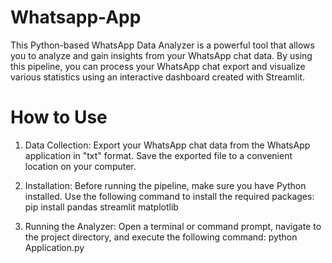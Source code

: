 # Whatsapp-App
This Python-based WhatsApp Data Analyzer is a powerful tool that allows you to analyze and gain insights from your WhatsApp chat data. 
By using this pipeline, you can process your WhatsApp chat export and visualize various statistics using an interactive dashboard created with Streamlit.

# How to Use
1. Data Collection: Export your WhatsApp chat data from the WhatsApp application in "txt" format. Save the exported file to a convenient location on your computer.

2. Installation: Before running the pipeline, make sure you have Python installed. Use the following command to install the required packages:
   pip install pandas streamlit matplotlib

3. Running the Analyzer: Open a terminal or command prompt, navigate to the project directory, and execute the following command:
   python Application.py
